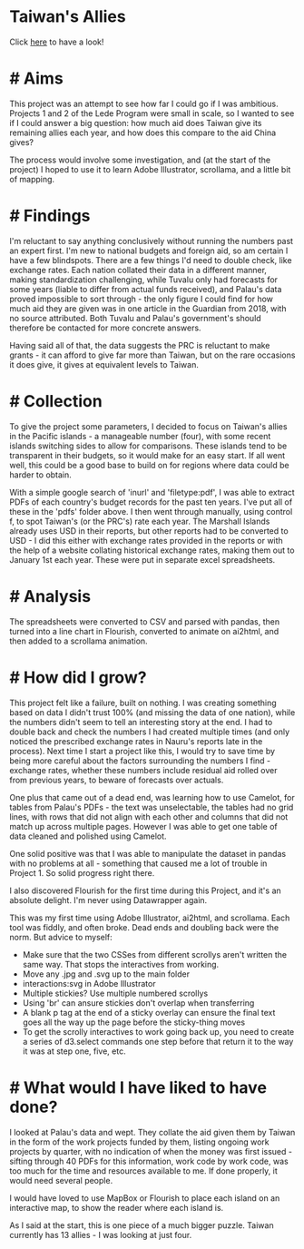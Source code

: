 # Taiwan's Allies

Click <a href="https://colvap.github.io/project-3/">here</a> to have a look!

# # Aims
This project was an attempt to see how far I could go if I was ambitious. Projects 1 and 2 of the Lede Program were small in scale, so I wanted to see if I could answer a big question: how much aid does Taiwan give its remaining allies each year, and how does this compare to the aid China gives? 

The process would involve some investigation, and (at the start of the project) I hoped to use it to learn Adobe Illustrator, scrollama, and a little bit of mapping. 

# # Findings
I'm reluctant to say anything conclusively without running the numbers past an expert first. I'm new to national budgets and foreign aid, so am certain I have a few blindspots. There are a few things I'd need to double check, like exchange rates. Each nation collated their data in a different manner, making standardization challenging, while Tuvalu only had forecasts for some years (liable to differ from actual funds received), and Palau's data proved impossible to sort through - the only figure I could find for how much aid they are given was in one article in the Guardian from 2018, with no source attributed. Both Tuvalu and Palau's government's should therefore be contacted for more concrete answers.

Having said all of that, the data suggests the PRC is reluctant to make grants - it can afford to give far more than Taiwan, but on the rare occasions it does give, it gives at equivalent levels to Taiwan. 

# # Collection
To give the project some parameters, I decided to focus on Taiwan's allies in the Pacific islands - a manageable number (four), with some recent islands switching sides to allow for comparisons. These islands tend to be transparent in their budgets, so it would make for an easy start. If all went well, this could be a good base to build on for regions where data could be harder to obtain. 

With a simple google search of 'inurl' and 'filetype:pdf', I was able to extract PDFs of each country's budget records for the past ten years. I've put all of these in the 'pdfs' folder above. I then went through manually, using control f, to spot Taiwan's (or the PRC's) rate each year. The Marshall Islands already uses USD in their reports, but other reports had to be converted to USD - I did this either with exchange rates provided in the reports or with the help of a website collating historical exchange rates, making them out to January 1st each year. These were put in separate excel spreadsheets.

# # Analysis
The spreadsheets were converted to CSV and parsed with pandas, then turned into a line chart in Flourish, converted to animate on ai2html, and then added to a scrollama animation.

# # How did I grow?
This project felt like a failure, built on nothing. I was creating something based on data I didn't trust 100% (and missing the data of one nation), while the numbers didn't seem to tell an interesting story at the end. I had to double back and check the numbers I had created multiple times (and only noticed the prescribed exchange rates in Nauru's reports late in the process). Next time I start a project like this, I would try to save time by being more careful about the factors surrounding the numbers I find - exchange rates, whether these numbers include residual aid rolled over from previous years, to beware of forecasts over actuals.  

One plus that came out of a dead end, was learning how to use Camelot, for tables from Palau's PDFs - the text was unselectable, the tables had no grid lines, with rows that did not align with each other and columns that did not match up across multiple pages. However I was able to get one table of data cleaned and polished using Camelot. 

One solid positive was that I was able to manipulate the dataset in pandas with no problems at all - something that caused me a lot of trouble in Project 1. So solid progress right there. 

I also discovered Flourish for the first time during this Project, and it's an absolute delight. I'm never using Datawrapper again.

This was my first time using Adobe Illustrator, ai2html, and scrollama. Each tool was fiddly, and often broke. Dead ends and doubling back were the norm. But advice to myself:
* Make sure that the two CSSes from different scrollys aren't written the same way. That stops the interactives from working.
* Move any .jpg and .svg up to the main folder
* interactions:svg in Adobe Illustrator
* Multiple stickies? Use multiple numbered scrollys
* Using 'br' can ansure stickies don't overlap when transferring
* A blank p tag at the end of a sticky overlay can ensure the final text goes all the way up the page before the sticky-thing moves
* To get the scrolly interactives to work going back up, you need to create a series of d3.select commands one step before that return it to the way it was at step one, five, etc.


# # What would I have liked to have done?
I looked at Palau's data and wept. They collate the aid given them by Taiwan in the form of the work projects funded by them, listing ongoing work projects by quarter, with no indication of when the money was first issued - sifting through 40 PDFs for this information, work code by work code, was too much for the time and resources available to me. If done properly, it would need several people.

I would have loved to use MapBox or Flourish to place each island on an interactive map, to show the reader where each island is. 

As I said at the start, this is one piece of a much bigger puzzle. Taiwan currently has 13 allies - I was looking at just four. 